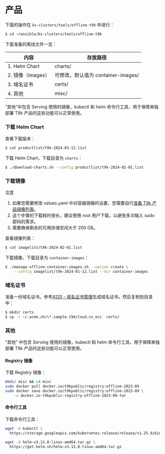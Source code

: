 # 产品

下面的操作在 `ks-clusters/tools/offline-t9k` 中进行：

```bash
$ cd ~/ansible/ks-clusters/tools/offline-t9k
```

下面准备的离线文件一览：

| 内容             | 存放路径                       |
| -------------- | -------------------------- |
| 1. Helm Chart | charts/                    |
| 2. 镜像（images） | 可修改，默认值为 container-images/ |
| 3. 域名证书       | certs/                     |
| 4. 其他         | misc/                      |

“其他”中包含 Serving 使用的镜像，kubectl 和 helm 命令行工具，用于保障单独部署 T9k 产品时这些功能可以正常使用。

### 下载 Helm Chart

查看下载版本：

```bash
$ cat productlist/t9k-2024-01-12.list
```

下载 Helm Chart，下载目录为 `charts`：

```bash
$ ./download-charts.sh --config productlist/t9k-2024-02-01.list
```

### 下载镜像

<aside class="note">
<div class="title">注意</div>

1. 如果您需要修改 values.yaml 中对容器镜像的设置，您需要自行[准备 T9k 产品镜像列表](../../appendix/generate-t9k-product-image-list.md)。
1. 这个步骤的下载耗时很长，建议使用 root 用户下载，以避免多次输入 sudo 密码的需求。
1. 需要确保剩余的可用存储空间大于 200 GB。

</aside>

查看镜像列表：

```bash
$ cat imagelist/t9k-2024-02-01.list
```

下载镜像，下载目录为 `container-images`：

```bash
$ ./manage-offline-container-images.sh --option create \
    --config imagelist/t9k-2024-01-12.list --dir container-images
```

### 域名证书

准备一份域名证书。参考[A120 - 域名证书管理](https://docs.google.com/document/d/1QPBMi1jThcRd7SQcr95Ainm18_L9wnx_-OpEc1l2LEY/edit?usp=sharing)生成域名证书。然后复制到目录中：

```bash
$ mkdir certs
$ cp -r ~/.acme.sh/\*.sample.t9kcloud.cn_ecc  certs/
```

### 其他

“其他” 中包含 Serving 使用的镜像，kubectl 和 helm 命令行工具，用于保障单独部署 T9k 产品时这些功能可以正常使用。

#### Registry 镜像

下载 Registry 镜像：

```bash
mkdir misc && cd misc
sudo docker pull docker.io/t9kpublic/registry:offline-2023-09
sudo docker save docker.io/t9kpublic/registry:offline-2023-09 \
    -o docker.io-t9kpublic-registry-offline-2023-09.tar
```

#### 命令行工具

下载命令行工具：

```bash
wget -O kubectl \
  https://storage.googleapis.com/kubernetes-release/release/v1.25.9/bin/linux/amd64/kubectl

wget -O helm-v3.12.0-linux-amd64.tar.gz \
  https://get.helm.sh/helm-v3.12.0-linux-amd64.tar.gz 
```



